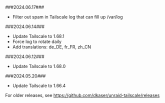 ###2024.06.17###
- Filter out spam in Tailscale log that can fill up /var/log

###2024.06.14###
- Update Tailscale to 1.68.1
- Force log to rotate daily
- Add translations: de_DE, fr_FR, zh_CN

###2024.06.12###
- Update Tailscale to 1.68.0

###2024.05.20###
- Update Tailscale to 1.66.4

For older releases, see https://github.com/dkaser/unraid-tailscale/releases